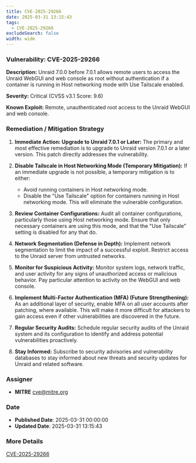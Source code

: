 ```yaml
---
title: CVE-2025-29266
date: 2025-03-31 13:15:43
tags:
  - CVE-2025-29266
excludeSearch: false
width: wide
---
```


### Vulnerability: CVE-2025-29266

**Description:** Unraid 7.0.0 before 7.0.1 allows remote users to access the Unraid WebGUI and web console as root without authentication if a container is running in Host networking mode with Use Tailscale enabled.

**Severity:** Critical (CVSS v3.1 Score: 9.6)

**Known Exploit:** Remote, unauthenticated root access to the Unraid WebGUI and web console.

### Remediation / Mitigation Strategy

1.  **Immediate Action: Upgrade to Unraid 7.0.1 or Later:** The primary and most effective remediation is to upgrade to Unraid version 7.0.1 or a later version. This patch directly addresses the vulnerability.

2.  **Disable Tailscale in Host Networking Mode (Temporary Mitigation):** If an immediate upgrade is not possible, a temporary mitigation is to either:

    *   Avoid running containers in Host networking mode.
    *   Disable the "Use Tailscale" option for containers running in Host networking mode.  This will eliminate the vulnerable configuration.

3.  **Review Container Configurations:** Audit all container configurations, particularly those using Host networking mode.  Ensure that only necessary containers are using this mode, and that the "Use Tailscale" setting is disabled for any that do.

4.  **Network Segmentation (Defense in Depth):**  Implement network segmentation to limit the impact of a successful exploit.  Restrict access to the Unraid server from untrusted networks.

5.  **Monitor for Suspicious Activity:**  Monitor system logs, network traffic, and user activity for any signs of unauthorized access or malicious behavior.  Pay particular attention to activity on the WebGUI and web console.

6.  **Implement Multi-Factor Authentication (MFA) (Future Strengthening):** As an additional layer of security, enable MFA on all user accounts after patching, where available. This will make it more difficult for attackers to gain access even if other vulnerabilities are discovered in the future.

7.  **Regular Security Audits:** Schedule regular security audits of the Unraid system and its configuration to identify and address potential vulnerabilities proactively.

8.  **Stay Informed:** Subscribe to security advisories and vulnerability databases to stay informed about new threats and security updates for Unraid and related software.

### Assigner
- **MITRE** <cve@mitre.org>

### Date
- **Published Date**: 2025-03-31 00:00:00
- **Updated Date**: 2025-03-31 13:15:43

### More Details
[CVE-2025-29266](https://www.cvedetails.com/cve/CVE-2025-29266)